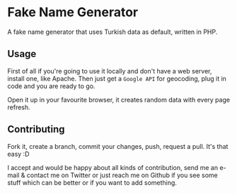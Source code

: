 # Fake Name Generator
A fake name generator that uses Turkish data as default, written in PHP.

## Usage
First of all if you're going to use it locally and don't have a web server, install one, like Apache.
Then just get a `Google API` for geocoding, plug it in code and you are ready to go.

Open it up in your favourite browser, it creates random data with every page refresh.

## Contributing
Fork it, create a branch, commit your changes, push, request a pull. It's that easy :D

I accept and would be happy about all kinds of contribution, send me an e-mail & contact me on Twitter or just reach me on Github if you see some stuff which can be better or if you want to add something.
